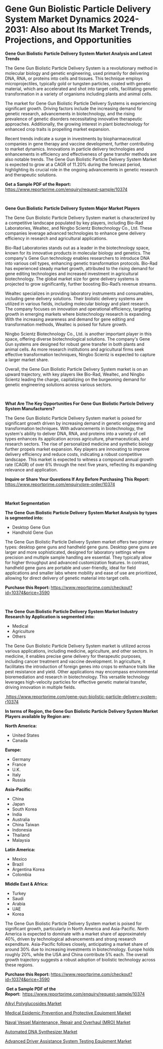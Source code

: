 <p><h1>Gene Gun Biolistic Particle Delivery System Market Dynamics 2024-2031: Also about Its Market Trends, Projections, and Opportunities</h1></p><p><strong>Gene Gun Biolistic Particle Delivery System Market Analysis and Latest Trends</strong></p>
<p><p>The Gene Gun Biolistic Particle Delivery System is a revolutionary method in molecular biology and genetic engineering, used primarily for delivering DNA, RNA, or proteins into cells and tissues. This technique employs microprojectiles, typically gold or tungsten particles, coated with genetic material, which are accelerated and shot into target cells, facilitating genetic transformation in a variety of organisms including plants and animal cells.</p><p>The market for Gene Gun Biolistic Particle Delivery Systems is experiencing significant growth. Driving factors include the increasing demand for genetic research, advancements in biotechnology, and the rising prevalence of genetic disorders necessitating innovative therapeutic approaches. Additionally, the growing interest in plant biotechnology for enhanced crop traits is propelling market expansion.</p><p>Recent trends indicate a surge in investments by biopharmaceutical companies in gene therapy and vaccine development, further contributing to market dynamics. Innovations in particle delivery technologies and enhancements in efficiency and effectiveness of gene transfer methods are also notable trends. The Gene Gun Biolistic Particle Delivery System Market is expected to grow at a CAGR of 11.20% during the forecast period, highlighting its crucial role in the ongoing advancements in genetic research and therapeutic solutions.</p></p>
<p><strong>Get a Sample PDF of the Report:&nbsp;</strong> <a href="https://www.reportprime.com/enquiry/request-sample/10374?utm_campaign=36&utm_medium=2&utm_source=Github&utm_content=ia&utm_term=28112024&utm_id=gene-gun-biolistic-particle-delivery-system">https://www.reportprime.com/enquiry/request-sample/10374</a></p>
<p>&nbsp;</p>
<p><strong>Gene Gun Biolistic Particle Delivery System Major Market Players</strong></p>
<p><p>The Gene Gun Biolistic Particle Delivery System market is characterized by a competitive landscape populated by key players, including Bio-Rad Laboratories, Wealtec, and Ningbo Scientz Biotechnology Co., Ltd. These companies leverage advanced technologies to enhance gene delivery efficiency in research and agricultural applications.</p><p>Bio-Rad Laboratories stands out as a leader in the biotechnology space, known for its innovative products in molecular biology and genetics. The company's Gene Gun technology enables researchers to introduce DNA into various cell types, enhancing genetic transformation protocols. Bio-Rad has experienced steady market growth, attributed to the rising demand for gene editing technologies and increased investment in agricultural biotechnology. The global market size for gene delivery systems is projected to grow significantly, further boosting Bio-Rad’s revenue streams.</p><p>Wealtec specializes in providing laboratory instruments and consumables, including gene delivery solutions. Their biolistic delivery systems are utilized in various fields, including molecular biology and plant research. The company focuses on innovation and operational efficiency, targeting growth in emerging markets where biotechnology research is expanding. With the increasing awareness and demand for gene editing and transformation methods, Wealtec is poised for future growth.</p><p>Ningbo Scientz Biotechnology Co., Ltd. is another important player in this space, offering diverse biotechnological solutions. The company's Gene Gun systems are designed for robust gene transfer in both plants and animal cells. As more research institutions and agricultural firms seek effective transformation techniques, Ningbo Scientz is expected to capture a larger market share.</p><p>Overall, the Gene Gun Biolistic Particle Delivery System market is on an upward trajectory, with key players like Bio-Rad, Wealtec, and Ningbo Scientz leading the charge, capitalizing on the burgeoning demand for genetic engineering solutions across various sectors.</p></p>
<p>&nbsp;</p>
<p><strong>What Are The Key Opportunities For Gene Gun Biolistic Particle Delivery System Manufacturers?</strong></p>
<p><p>The Gene Gun Biolistic Particle Delivery System market is poised for significant growth driven by increasing demand in genetic engineering and transformation techniques. With advancements in biotechnology, the system's ability to deliver DNA, RNA, and proteins into a variety of cell types enhances its application across agriculture, pharmaceuticals, and research sectors. The rise of personalized medicine and synthetic biology further propels market expansion. Key players are innovating to improve delivery efficiency and reduce costs, indicating a robust competitive landscape. This market is expected to witness a compound annual growth rate (CAGR) of over 6% through the next five years, reflecting its expanding relevance and application.</p></p>
<p><strong>Inquire or Share Your Questions If Any Before Purchasing This Report:</strong> <a href="https://www.reportprime.com/enquiry/pre-order/10374?utm_campaign=36&utm_medium=2&utm_source=Github&utm_content=ia&utm_term=28112024&utm_id=gene-gun-biolistic-particle-delivery-system">https://www.reportprime.com/enquiry/pre-order/10374</a></p>
<p>&nbsp;</p>
<p><strong>Market Segmentation</strong></p>
<p><strong>The Gene Gun Biolistic Particle Delivery System Market Analysis by types is segmented into:</strong></p>
<p><ul><li>Desktop Gene Gun</li><li>Handhold Gene Gun</li></ul></p>
<p><p>The Gene Gun Biolistic Particle Delivery System market offers two primary types: desktop gene guns and handheld gene guns. Desktop gene guns are larger and more sophisticated, designed for laboratory settings where precision and multiple sample handling are essential. They typically allow for higher throughput and advanced customization features. In contrast, handheld gene guns are portable and user-friendly, ideal for field applications and smaller labs where mobility and ease of use are prioritized, allowing for direct delivery of genetic material into target cells.</p></p>
<p><strong>Purchase this Report:&nbsp;</strong><a href="https://www.reportprime.com/checkout?id=10374&price=3590&utm_campaign=36&utm_medium=2&utm_source=Github&utm_content=ia&utm_term=28112024&utm_id=gene-gun-biolistic-particle-delivery-system">https://www.reportprime.com/checkout?id=10374&price=3590</a></p>
<p>&nbsp;</p>
<p><strong>The Gene Gun Biolistic Particle Delivery System Market Industry Research by Application is segmented into:</strong></p>
<p><ul><li>Medical</li><li>Agriculture</li><li>Others</li></ul></p>
<p><p>The Gene Gun Biolistic Particle Delivery System market is utilized across various applications, including medicine, agriculture, and other sectors. In medicine, it enables precise gene delivery for therapeutic purposes, including cancer treatment and vaccine development. In agriculture, it facilitates the introduction of foreign genes into crops to enhance traits like pest resistance and yield. Other applications may encompass environmental bioremediation and research in biotechnology. This versatile technology leverages high-velocity particles for effective genetic material transfer, driving innovation in multiple fields.</p></p>
<p><a href="https://www.reportprime.com/gene-gun-biolistic-particle-delivery-system-r10374?utm_campaign=36&utm_medium=2&utm_source=Github&utm_content=ia&utm_term=28112024&utm_id=gene-gun-biolistic-particle-delivery-system">&nbsp;https://www.reportprime.com/gene-gun-biolistic-particle-delivery-system-r10374</a></p>
<p><strong>In terms of Region, the Gene Gun Biolistic Particle Delivery System Market Players available by Region are:</strong></p>
<p>
    <p> <strong> North America: </strong>
        <ul>
            <li>United States</li>
            <li>Canada</li>
        </ul>
        </p> 
    <p> <strong> Europe: </strong>
        <ul>
            <li>Germany</li>
            <li>France</li>
            <li>U.K.</li>
            <li>Italy</li>
            <li>Russia</li>
        </ul>
        </p> 
    <p> <strong> Asia-Pacific: </strong>
        <ul>
            <li>China</li>
            <li>Japan</li>
            <li>South Korea</li>
            <li>India</li>
            <li>Australia</li>
            <li>China Taiwan</li>
            <li>Indonesia</li>
            <li>Thailand</li>
            <li>Malaysia</li>
        </ul>
        </p> 
    <p> <strong> Latin America: </strong>
        <ul>
            <li>Mexico</li>
            <li>Brazil</li>
            <li>Argentina Korea</li>
            <li>Colombia</li>
        </ul>
        </p> 
    <p> <strong> Middle East & Africa: </strong>
        <ul>
            <li>Turkey</li>
            <li>Saudi</li>
            <li>Arabia</li>
            <li>UAE</li>
            <li>Korea</li>
        </ul>
    </p>
    </p>
<p><p>The Gene Gun Biolistic Particle Delivery System market is poised for significant growth, particularly in North America and Asia-Pacific. North America is expected to dominate with a market share of approximately 40%, driven by technological advancements and strong research expenditure. Asia-Pacific follows closely, anticipating a market share of around 30% due to increasing investments in biotechnology. Europe holds roughly 20%, while the USA and China contribute 5% each. The overall growth trajectory suggests a robust adoption of biolistic technology across these regions.</p></p>
<p><strong>Purchase this Report: </strong><a href="https://www.reportprime.com/checkout?id=10374&price=3590&utm_campaign=36&utm_medium=2&utm_source=Github&utm_content=ia&utm_term=28112024&utm_id=gene-gun-biolistic-particle-delivery-system">https://www.reportprime.com/checkout?id=10374&price=3590</a></p>
<p>&nbsp;<strong>Get a Sample PDF of the Report:&nbsp;&nbsp;</strong><a href="https://www.reportprime.com/enquiry/request-sample/10374?utm_campaign=36&utm_medium=2&utm_source=Github&utm_content=ia&utm_term=28112024&utm_id=gene-gun-biolistic-particle-delivery-system">https://www.reportprime.com/enquiry/request-sample/10374</a></p>
<p><strong></strong></p>
<p><p><a href="https://www.linkedin.com/pulse/strategic-market-insights-navigating-global-alkyl-polyglucosides-yynac?utm_campaign=36&utm_medium=2&utm_source=Github&utm_content=ia&utm_term=28112024&utm_id=gene-gun-biolistic-particle-delivery-system">Alkyl Polyglucosides Market</a></p><p><a href="https://github.com/SanjidaKhan901/Market-Research-Report-List-1/blob/main/medical-epidemic-prevention-and-protective-equipment-market.md?utm_campaign=36&utm_medium=2&utm_source=Github&utm_content=ia&utm_term=28112024&utm_id=gene-gun-biolistic-particle-delivery-system">Medical Epidemic Prevention and Protective Equipment Market</a></p><p><a href="https://issuu.com/reportprime-2/docs/naval-vessel-maintenance-repair-and_79058506042484?utm_campaign=36&utm_medium=2&utm_source=Github&utm_content=ia&utm_term=28112024&utm_id=gene-gun-biolistic-particle-delivery-system">Naval Vessel Maintenance, Repair and Overhaul (MRO) Market</a></p><p><a href="https://github.com/tamvrosiya/Market-Research-Report-List-6/blob/main/automated-dna-synthesizer-market.md?utm_campaign=36&utm_medium=2&utm_source=Github&utm_content=ia&utm_term=28112024&utm_id=gene-gun-biolistic-particle-delivery-system">Automated DNA Synthesizer Market</a></p><p><a href="https://issuu.com/reportprime-2/docs/advanced-driver-assistance-system-t_e59b159eb5e36f?utm_campaign=36&utm_medium=2&utm_source=Github&utm_content=ia&utm_term=28112024&utm_id=gene-gun-biolistic-particle-delivery-system">Advanced Driver Assistance System Testing Equipment Market</a></p></p>